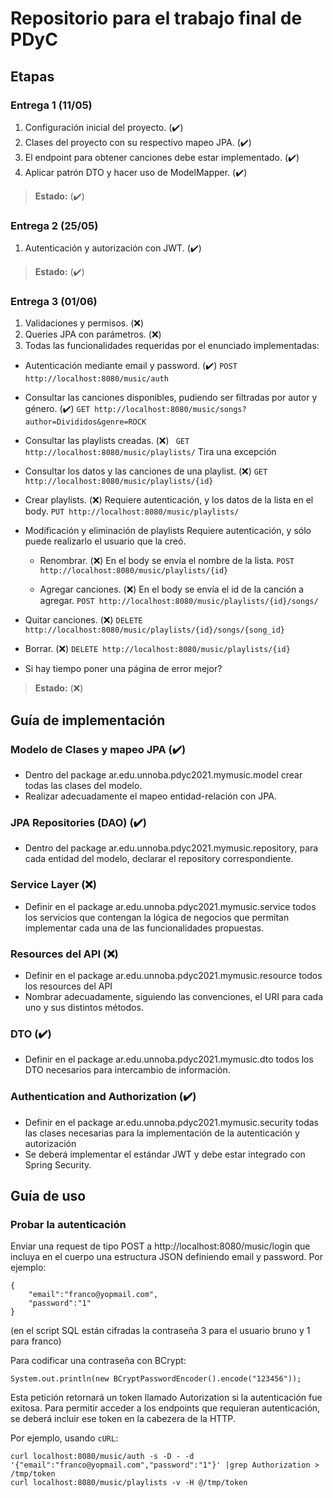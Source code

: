 # Repositorio para el trabajo final de PDyC

## Etapas

### Entrega 1 (11/05)

1. Configuración inicial del proyecto. (:heavy_check_mark:)
2. Clases del proyecto con su respectivo mapeo JPA. (:heavy_check_mark:)
3. El endpoint para obtener canciones debe estar implementado. (:heavy_check_mark:)
4. Aplicar patrón DTO y hacer uso de ModelMapper. (:heavy_check_mark:)

> **Estado:** (:heavy_check_mark:)

### Entrega 2 (25/05)

1. Autenticación y autorización con JWT. (:heavy_check_mark:)

> **Estado:** (:heavy_check_mark:)

### Entrega 3 (01/06)

1. Validaciones y permisos. (:x:)
2. Queries JPA con parámetros. (:x:)
3. Todas las funcionalidades requeridas por el enunciado implementadas:

* Autenticación mediante email y password. (:heavy_check_mark:)
```POST http://localhost:8080/music/auth```

* Consultar las canciones disponibles, pudiendo ser filtradas por autor y
género. (:heavy_check_mark:)
```GET http://localhost:8080/music/songs?author=Divididos&genre=ROCK```

* Consultar las playlists creadas. (:x:)
``` GET http://localhost:8080/music/playlists/```
Tira una excepción

* Consultar los datos y las canciones de una playlist. (:x:)
```GET http://localhost:8080/music/playlists/{id}```

* Crear playlists. (:x:)
Requiere autenticación, y los datos de la lista en el body.
```PUT http://localhost:8080/music/playlists/```

* Modificación y eliminación de playlists
Requiere autenticación, y sólo puede realizarlo el usuario que la creó.

    * Renombrar. (:x:)
En el body se envía el nombre de la lista.
```POST http://localhost:8080/music/playlists/{id}```

    * Agregar canciones. (:x:)
En el body se envía el id de la canción a agregar.
```POST http://localhost:8080/music/playlists/{id}/songs/```

* Quitar canciones. (:x:)
```DELETE http://localhost:8080/music/playlists/{id}/songs/{song_id}```

* Borrar. (:x:)
```DELETE http://localhost:8080/music/playlists/{id}```


* Si hay tiempo poner una página de error mejor?


> **Estado:** (:x:)

## Guía de implementación

### Modelo de Clases y mapeo JPA (:heavy_check_mark:)
- Dentro del package ar.edu.unnoba.pdyc2021.mymusic.model crear todas las
clases del modelo.
- Realizar adecuadamente el mapeo entidad-relación con JPA.

### JPA Repositories (DAO) (:heavy_check_mark:)
- Dentro del package ar.edu.unnoba.pdyc2021.mymusic.repository, para cada
entidad del modelo, declarar el repository correspondiente.

### Service Layer (:x:)
- Definir en el package ar.edu.unnoba.pdyc2021.mymusic.service todos los
servicios que contengan la lógica de negocios que permitan implementar cada
una de las funcionalidades propuestas.

### Resources del API (:x:)
- Definir en el package ar.edu.unnoba.pdyc2021.mymusic.resource todos los
resources del API
- Nombrar adecuadamente, siguiendo las convenciones, el URI para cada uno y
sus distintos métodos.

### DTO (:heavy_check_mark:)
- Definir en el package ar.edu.unnoba.pdyc2021.mymusic.dto todos los DTO
necesarios para intercambio de información.

### Authentication and Authorization (:heavy_check_mark:)
- Definir en el package ar.edu.unnoba.pdyc2021.mymusic.security todas las
clases necesarias para la implementación de la autenticación y autorización
- Se deberá implementar el estándar JWT y debe estar integrado con Spring
Security.

## Guía de uso

### Probar la autenticación
Enviar una request de tipo POST a http://localhost:8080/music/login que incluya
en el cuerpo una estructura JSON definiendo email y password. Por ejemplo:
```
{
    "email":"franco@yopmail.com",
    "password":"1"
}
```

(en el script SQL están cifradas la contraseña 3 para el usuario bruno y 1 para
franco)

Para codificar una contraseña con BCrypt:
```
System.out.println(new BCryptPasswordEncoder().encode("123456"));
```

Esta petición retornará un token llamado Autorization si la autenticación fue
exitosa.
Para permitir acceder a los endpoints que requieran autenticación, se deberá
incluir ese token en la cabezera de la HTTP.

Por ejemplo, usando ``cURL``:
```
curl localhost:8080/music/auth -s -D - -d '{"email":"franco@yopmail.com","password":"1"}' |grep Authorization > /tmp/token
curl localhost:8080/music/playlists -v -H @/tmp/token
```
